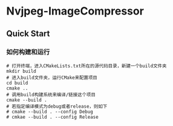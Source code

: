 # Nvjpeg-ImageCompressor

## Quick Start
### 如何构建和运行
```
# 打开终端，进入CMakeLists.txt所在的源代码目录，新建一个build文件夹
mkdir build
# 进入build文件夹，运行CMake来配置项目
cd build
cmake ..
# 调用build构建系统来编译/链接这个项目
cmake --build .
# 若指定编译模式为debug或者release，则如下
# cmake --build . --config Debug
# cmkae --build . --config Release
```
